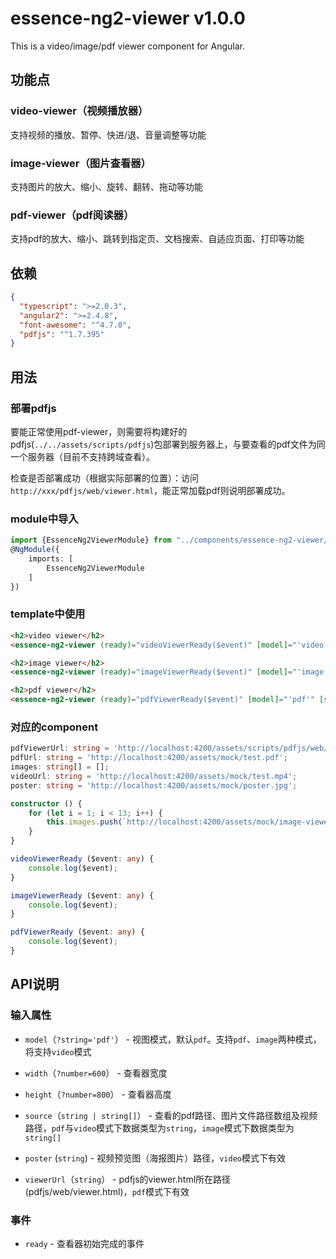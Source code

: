 # essence-ng2-viewer v1.0.0

This is a video/image/pdf viewer component for Angular.

## 功能点

### video-viewer（视频播放器）

支持视频的播放、暂停、快进/退、音量调整等功能

### image-viewer（图片查看器）

支持图片的放大、缩小、旋转、翻转、拖动等功能

### pdf-viewer（pdf阅读器）

支持pdf的放大、缩小、跳转到指定页、文档搜索、自适应页面、打印等功能

## 依赖

```json
{
  "typescript": ">=2.0.3",
  "angular2": ">=2.4.8",
  "font-awesome": "^4.7.0",
  "pdfjs": "^1.7.395"
}
```

## 用法

### 部署pdfjs

要能正常使用pdf-viewer，则需要将构建好的pdfjs(`../../assets/scripts/pdfjs`)包部署到服务器上，与要查看的pdf文件为同一个服务器（目前不支持跨域查看）。

检查是否部署成功（根据实际部署的位置）：访问`http://xxx/pdfjs/web/viewer.html`，能正常加载pdf则说明部署成功。

### module中导入

```typescript
import {EssenceNg2ViewerModule} from "../components/essence-ng2-viewer/essence-ng2-viewer.module";
@NgModule({
    imports: [
        EssenceNg2ViewerModule
    ]
})
```

### template中使用

```html
<h2>video viewer</h2>
<essence-ng2-viewer (ready)="videoViewerReady($event)" [model]="'video'" [poster]="poster" [source]="videoUrl" [width]="1000" [height]="700"></essence-ng2-viewer>

<h2>image viewer</h2>
<essence-ng2-viewer (ready)="imageViewerReady($event)" [model]="'image'" [source]="images" [width]="1000" [height]="700"></essence-ng2-viewer>

<h2>pdf viewer</h2>
<essence-ng2-viewer (ready)="pdfViewerReady($event)" [model]="'pdf'" [source]="pdfUrl" [viewerUrl]="pdfViewerUrl" [width]="1000" [height]="700"></essence-ng2-viewer>
```

### 对应的component

```typescript
pdfViewerUrl: string = 'http://localhost:4200/assets/scripts/pdfjs/web/viewer.html';
pdfUrl: string = 'http://localhost:4200/assets/mock/test.pdf';
images: string[] = [];
videoUrl: string = 'http://localhost:4200/assets/mock/test.mp4';
poster: string = 'http://localhost:4200/assets/mock/poster.jpg';

constructor () {
    for (let i = 1; i < 13; i++) {
        this.images.push(`http://localhost:4200/assets/mock/image-viewer/img_${i}.jpg`);
    }
}

videoViewerReady ($event: any) {
	console.log($event);
}

imageViewerReady ($event: any) {
    console.log($event);
}

pdfViewerReady ($event: any) {
    console.log($event);
}
```

## API说明

### 输入属性

- `model`（`?string='pdf'`） - 视图模式，默认`pdf`。支持`pdf`、`image`两种模式，将支持`video`模式

- `width`（`?number=600`） - 查看器宽度

- `height`（`?number=800`） - 查看器高度

- `source`（`string | string[]`） - 查看的pdf路径、图片文件路径数组及视频路径，`pdf`与`video`模式下数据类型为`string`，`image`模式下数据类型为`string[]`

- `poster` (`string`) - 视频预览图（海报图片）路径，`video`模式下有效

- `viewerUrl`（`string`） - pdfjs的viewer.html所在路径(pdfjs/web/viewer.html)，`pdf`模式下有效

### 事件

- `ready` - 查看器初始完成的事件
